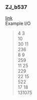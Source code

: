 ### ZJ_b537 
[link](https://zerojudge.tw/ShowProblem?problemid=b537) \
Example I/O
> 4 3 \
> 10 \
> 30 11 \
> 236 \
> 8 9 \
> 259 \
> 11 25 \
> 229 \
> 22 15 \
> 522 \
> 17 18 \
> 131075 
